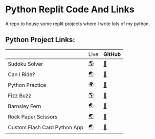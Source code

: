 # Python Replit Code And Links
A repo to house some replit projects where I write lots of my python.

## Python Project Links:

<table class="tg">
<thead>
  <tr>
    <th class="tg-0lax"></th>
    <th class="tg-0lax"><span style="font-weight:400;font-style:normal">Live</span></th>
    <th class="tg-0lax">GitHub</th>
  </tr>
</thead>
<tbody>
  <tr>
    <td class="tg-0lax">Sudoku Solver</td>
    <td class="tg-0lax"><a href="https://replit.com/@fullstack11235/Sudoku-1#main.py" target="_blank" rel="noopener noreferrer">🌎</td>
    <td class="tg-0lax"><a href="https://github.com/mathcodes/PythonReplitCodeAndLinks/tree/main/SudokuSolver" target="_blank" rel="noopener noreferrer">📂</a></td>
  </tr>
  <tr>
    <td class="tg-0lax">Can I Ride?</td>
    <td class="tg-0lax"><a href="https://replit.com/@fullstack11235/Can-I-Ride-START#main.py" target="_blank" rel="noopener noreferrer">🌏</a></td>
    <td class="tg-0lax"><a href="https://github.com/mathcodes/PythonReplitCodeAndLinks/tree/main/CanIRide">📂</a></td>
  </tr>
  <tr>
    <td class="tg-0lax">Python Practice</td>
    <td class="tg-0lax">🌍</td>
    <td class="tg-0lax"><a href="https://github.com/mathcodes/PythonReplitCodeAndLinks/tree/main/PythonPractice">📂</a></td>
  </tr>
  <tr>
    <td class="tg-0lax">Fizz Buzz</td>
    <td class="tg-0lax"><a href="https://replit.com/@fullstack11235/FizzBuzz">🌎</a></td>
    <td class="tg-0lax"><a href="https://github.com/mathcodes/PythonReplitCodeAndLinks/tree/main/FizzBuzz">📂</a></td>
  </tr>
  <tr>
    <td class="tg-0lax">Barnsley Fern</td>
    <td class="tg-7h26"><a href="https://replit.com/@fullstack11235/The-Barnsley-fern-in-Python#main.py" target="_blank" rel="noopener noreferrer">🌏</a></td>
    <td class="tg-0lax"><a href="https://github.com/mathcodes/PythonReplitCodeAndLinks/tree/main/BarnsleyFern">📂</a></td>
  </tr>
  <tr>
    <td class="tg-0lax">Rock Paper Scissors</td>
    <td class="tg-7h26"><a href="https://replit.com/@fullstack11235/RockPaperScissors#main.py" target="_blank" rel="noopener noreferrer">🌏</a></td>
    <td class="tg-0lax"><a href="https://github.com/mathcodes/PythonReplitCodeAndLinks/tree/main/RockPaperScissors">📂</a></td>
  </tr>
    <tr>
    <td class="tg-0lax">Custom Flash Card Python App</td>
    <td class="tg-7h26"><a href="https://replit.com/@fullstack11235/CustomFlashCardPythonApp?v=1" target="_blank" rel="noopener noreferrer">🌏</a></td>
    <td class="tg-0lax"><a href="https://github.com/mathcodes/PythonReplitCodeAndLinks/tree/main/CustomFlashCardPythonApp">📂</a></td>
  </tr>
</tbody>
</table>
